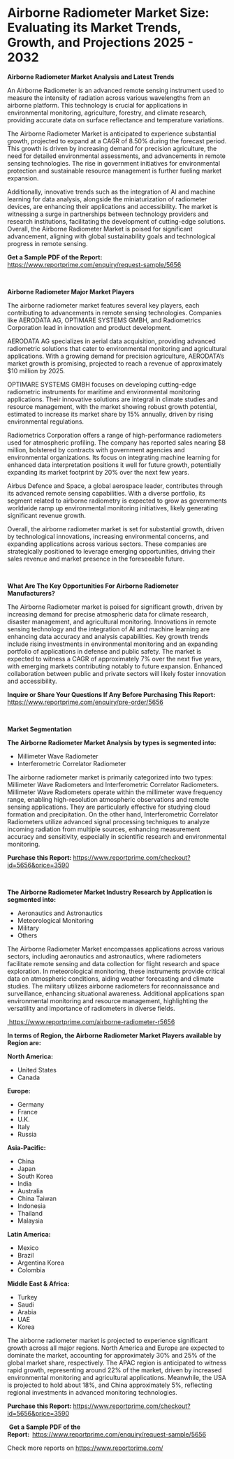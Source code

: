 <p><h1>Airborne Radiometer Market Size: Evaluating its Market Trends, Growth, and Projections 2025 - 2032</h1></p><p><strong>Airborne Radiometer Market Analysis and Latest Trends</strong></p>
<p><p>An Airborne Radiometer is an advanced remote sensing instrument used to measure the intensity of radiation across various wavelengths from an airborne platform. This technology is crucial for applications in environmental monitoring, agriculture, forestry, and climate research, providing accurate data on surface reflectance and temperature variations.</p><p>The Airborne Radiometer Market is anticipated to experience substantial growth, projected to expand at a CAGR of 8.50% during the forecast period. This growth is driven by increasing demand for precision agriculture, the need for detailed environmental assessments, and advancements in remote sensing technologies. The rise in government initiatives for environmental protection and sustainable resource management is further fueling market expansion.</p><p>Additionally, innovative trends such as the integration of AI and machine learning for data analysis, alongside the miniaturization of radiometer devices, are enhancing their applications and accessibility. The market is witnessing a surge in partnerships between technology providers and research institutions, facilitating the development of cutting-edge solutions. Overall, the Airborne Radiometer Market is poised for significant advancement, aligning with global sustainability goals and technological progress in remote sensing.</p></p>
<p><strong>Get a Sample PDF of the Report:&nbsp;</strong> <a href="https://www.reportprime.com/enquiry/request-sample/5656?utm_campaign=3271&utm_medium=2&utm_source=Github&utm_content=ia&utm_term=19032025&utm_id=airborne-radiometer">https://www.reportprime.com/enquiry/request-sample/5656</a></p>
<p>&nbsp;</p>
<p><strong>Airborne Radiometer Major Market Players</strong></p>
<p><p>The airborne radiometer market features several key players, each contributing to advancements in remote sensing technologies. Companies like AERODATA AG, OPTIMARE SYSTEMS GMBH, and Radiometrics Corporation lead in innovation and product development.</p><p>AERODATA AG specializes in aerial data acquisition, providing advanced radiometric solutions that cater to environmental monitoring and agricultural applications. With a growing demand for precision agriculture, AERODATA’s market growth is promising, projected to reach a revenue of approximately $10 million by 2025.</p><p>OPTIMARE SYSTEMS GMBH focuses on developing cutting-edge radiometric instruments for maritime and environmental monitoring applications. Their innovative solutions are integral in climate studies and resource management, with the market showing robust growth potential, estimated to increase its market share by 15% annually, driven by rising environmental regulations.</p><p>Radiometrics Corporation offers a range of high-performance radiometers used for atmospheric profiling. The company has reported sales nearing $8 million, bolstered by contracts with government agencies and environmental organizations. Its focus on integrating machine learning for enhanced data interpretation positions it well for future growth, potentially expanding its market footprint by 20% over the next few years.</p><p>Airbus Defence and Space, a global aerospace leader, contributes through its advanced remote sensing capabilities. With a diverse portfolio, its segment related to airborne radiometry is expected to grow as governments worldwide ramp up environmental monitoring initiatives, likely generating significant revenue growth.</p><p>Overall, the airborne radiometer market is set for substantial growth, driven by technological innovations, increasing environmental concerns, and expanding applications across various sectors. These companies are strategically positioned to leverage emerging opportunities, driving their sales revenue and market presence in the foreseeable future.</p></p>
<p>&nbsp;</p>
<p><strong>What Are The Key Opportunities For Airborne Radiometer Manufacturers?</strong></p>
<p><p>The Airborne Radiometer market is poised for significant growth, driven by increasing demand for precise atmospheric data for climate research, disaster management, and agricultural monitoring. Innovations in remote sensing technology and the integration of AI and machine learning are enhancing data accuracy and analysis capabilities. Key growth trends include rising investments in environmental monitoring and an expanding portfolio of applications in defense and public safety. The market is expected to witness a CAGR of approximately 7% over the next five years, with emerging markets contributing notably to future expansion. Enhanced collaboration between public and private sectors will likely foster innovation and accessibility.</p></p>
<p><strong>Inquire or Share Your Questions If Any Before Purchasing This Report:</strong> <a href="https://www.reportprime.com/enquiry/pre-order/5656?utm_campaign=3271&utm_medium=2&utm_source=Github&utm_content=ia&utm_term=19032025&utm_id=airborne-radiometer">https://www.reportprime.com/enquiry/pre-order/5656</a></p>
<p>&nbsp;</p>
<p><strong>Market Segmentation</strong></p>
<p><strong>The Airborne Radiometer Market Analysis by types is segmented into:</strong></p>
<p><ul><li>Millimeter Wave Radiometer</li><li>Interferometric Correlator Radiometer</li></ul></p>
<p><p>The airborne radiometer market is primarily categorized into two types: Millimeter Wave Radiometers and Interferometric Correlator Radiometers. Millimeter Wave Radiometers operate within the millimeter wave frequency range, enabling high-resolution atmospheric observations and remote sensing applications. They are particularly effective for studying cloud formation and precipitation. On the other hand, Interferometric Correlator Radiometers utilize advanced signal processing techniques to analyze incoming radiation from multiple sources, enhancing measurement accuracy and sensitivity, especially in scientific research and environmental monitoring.</p></p>
<p><strong>Purchase this Report:&nbsp;</strong><a href="https://www.reportprime.com/checkout?id=5656&price=3590&utm_campaign=3271&utm_medium=2&utm_source=Github&utm_content=ia&utm_term=19032025&utm_id=airborne-radiometer">https://www.reportprime.com/checkout?id=5656&price=3590</a></p>
<p>&nbsp;</p>
<p><strong>The Airborne Radiometer Market Industry Research by Application is segmented into:</strong></p>
<p><ul><li>Aeronautics and Astronautics</li><li>Meteorological Monitoring</li><li>Military</li><li>Others</li></ul></p>
<p><p>The Airborne Radiometer Market encompasses applications across various sectors, including aeronautics and astronautics, where radiometers facilitate remote sensing and data collection for flight research and space exploration. In meteorological monitoring, these instruments provide critical data on atmospheric conditions, aiding weather forecasting and climate studies. The military utilizes airborne radiometers for reconnaissance and surveillance, enhancing situational awareness. Additional applications span environmental monitoring and resource management, highlighting the versatility and importance of radiometers in diverse fields.</p></p>
<p><a href="https://www.reportprime.com/airborne-radiometer-r5656?utm_campaign=3271&utm_medium=2&utm_source=Github&utm_content=ia&utm_term=19032025&utm_id=airborne-radiometer">&nbsp;https://www.reportprime.com/airborne-radiometer-r5656</a></p>
<p><strong>In terms of Region, the Airborne Radiometer Market Players available by Region are:</strong></p>
<p>
    <p> <strong> North America: </strong>
        <ul>
            <li>United States</li>
            <li>Canada</li>
        </ul>
        </p> 
    <p> <strong> Europe: </strong>
        <ul>
            <li>Germany</li>
            <li>France</li>
            <li>U.K.</li>
            <li>Italy</li>
            <li>Russia</li>
        </ul>
        </p> 
    <p> <strong> Asia-Pacific: </strong>
        <ul>
            <li>China</li>
            <li>Japan</li>
            <li>South Korea</li>
            <li>India</li>
            <li>Australia</li>
            <li>China Taiwan</li>
            <li>Indonesia</li>
            <li>Thailand</li>
            <li>Malaysia</li>
        </ul>
        </p> 
    <p> <strong> Latin America: </strong>
        <ul>
            <li>Mexico</li>
            <li>Brazil</li>
            <li>Argentina Korea</li>
            <li>Colombia</li>
        </ul>
        </p> 
    <p> <strong> Middle East & Africa: </strong>
        <ul>
            <li>Turkey</li>
            <li>Saudi</li>
            <li>Arabia</li>
            <li>UAE</li>
            <li>Korea</li>
        </ul>
    </p>
    </p>
<p><p>The airborne radiometer market is projected to experience significant growth across all major regions. North America and Europe are expected to dominate the market, accounting for approximately 30% and 25% of the global market share, respectively. The APAC region is anticipated to witness rapid growth, representing around 22% of the market, driven by increased environmental monitoring and agricultural applications. Meanwhile, the USA is projected to hold about 18%, and China approximately 5%, reflecting regional investments in advanced monitoring technologies.</p></p>
<p><strong>Purchase this Report: </strong><a href="https://www.reportprime.com/checkout?id=5656&price=3590&utm_campaign=3271&utm_medium=2&utm_source=Github&utm_content=ia&utm_term=19032025&utm_id=airborne-radiometer">https://www.reportprime.com/checkout?id=5656&price=3590</a></p>
<p>&nbsp;<strong>Get a Sample PDF of the Report:&nbsp;&nbsp;</strong><a href="https://www.reportprime.com/enquiry/request-sample/5656?utm_campaign=3271&utm_medium=2&utm_source=Github&utm_content=ia&utm_term=19032025&utm_id=airborne-radiometer">https://www.reportprime.com/enquiry/request-sample/5656</a></p>
<p><strong></strong></p>
<p>Check more reports on <a href="https://www.reportprime.com/?utm_campaign=3271&utm_medium=2&utm_source=Github&utm_content=ia&utm_term=19032025&utm_id=airborne-radiometer">https://www.reportprime.com/</a></p>